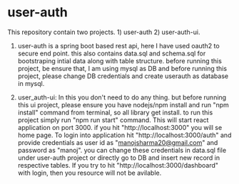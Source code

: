 # user-auth

This repository contain two projects. 1) user-auth 2) user-auth-ui. 

1) user-auth is a spring boot based rest api, here I have used oauth2 to secure end point. this also contains data.sql and schema.sql for bootstraping intial data along with table structure. 
before running this project, be ensure that, I am using mysql as DB and before running this project, please change DB credentials and create userauth as database in mysql.

2) user_auth-ui: In this you don't need to do any thing. but before running this ui project, please ensure you have nodejs/npm install and run "npm install" command from terminal, so all library get install.
to run this project simply run "npm run start" command. This will start react application on port 3000. if you hit "http://localhost:3000" you will se home page. 
To login into application hit "http://localhost:3000/auth" and provide credentials as user id as "manojsharma20@gmail.com" and password as "manoj". you can change these credentials in data.sql file under user-auth project or directly go to DB and insert new record in respective tables.
If you try to hit "http://localhost:3000/dashboard" with login, then you resource will not be avilable.
